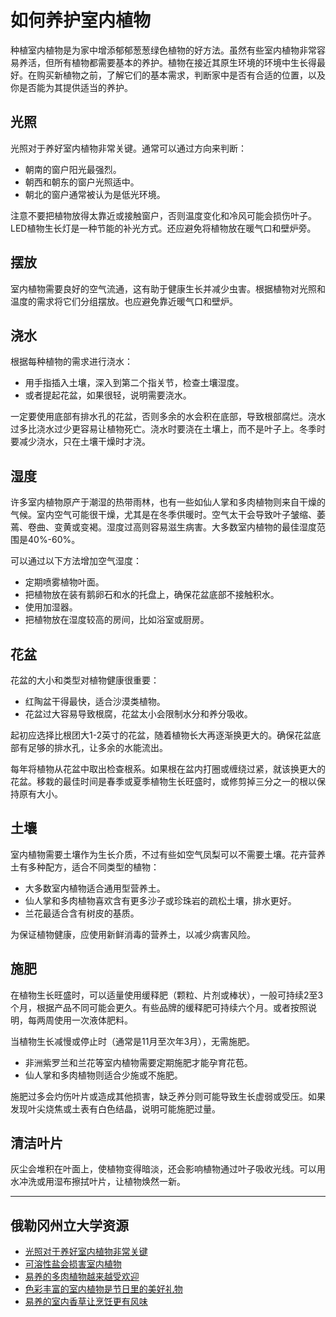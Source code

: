 # 如何养护室内植物

种植室内植物是为家中增添郁郁葱葱绿色植物的好方法。虽然有些室内植物非常容易养活，但所有植物都需要基本的养护。植物在接近其原生环境的环境中生长得最好。在购买新植物之前，了解它们的基本需求，判断家中是否有合适的位置，以及你是否能为其提供适当的养护。

## 光照

光照对于养好室内植物非常关键。通常可以通过方向来判断：

- 朝南的窗户阳光最强烈。
- 朝西和朝东的窗户光照适中。
- 朝北的窗户通常被认为是低光环境。

注意不要把植物放得太靠近或接触窗户，否则温度变化和冷风可能会损伤叶子。LED植物生长灯是一种节能的补光方式。还应避免将植物放在暖气口和壁炉旁。

## 摆放

室内植物需要良好的空气流通，这有助于健康生长并减少虫害。根据植物对光照和温度的需求将它们分组摆放。也应避免靠近暖气口和壁炉。

## 浇水

根据每种植物的需求进行浇水：

- 用手指插入土壤，深入到第二个指关节，检查土壤湿度。
- 或者提起花盆，如果很轻，说明需要浇水。

一定要使用底部有排水孔的花盆，否则多余的水会积在底部，导致根部腐烂。浇水过多比浇水过少更容易让植物死亡。浇水时要浇在土壤上，而不是叶子上。冬季时要减少浇水，只在土壤干燥时才浇。

## 湿度

许多室内植物原产于潮湿的热带雨林，也有一些如仙人掌和多肉植物则来自干燥的气候。室内空气可能很干燥，尤其是在冬季供暖时。空气太干会导致叶子皱缩、萎蔫、卷曲、变黄或变褐。湿度过高则容易滋生病害。大多数室内植物的最佳湿度范围是40%-60%。

可以通过以下方法增加空气湿度：

- 定期喷雾植物叶面。
- 把植物放在装有鹅卵石和水的托盘上，确保花盆底部不接触积水。
- 使用加湿器。
- 把植物放在湿度较高的房间，比如浴室或厨房。

## 花盆

花盆的大小和类型对植物健康很重要：

- 红陶盆干得最快，适合沙漠类植物。
- 花盆过大容易导致根腐，花盆太小会限制水分和养分吸收。

起初应选择比根团大1-2英寸的花盆，随着植物长大再逐渐换更大的。确保花盆底部有足够的排水孔，让多余的水能流出。

每年将植物从花盆中取出检查根系。如果根在盆内打圈或缠绕过紧，就该换更大的花盆。移栽的最佳时间是春季或夏季植物生长旺盛时，或修剪掉三分之一的根以保持原有大小。

## 土壤

室内植物需要土壤作为生长介质，不过有些如空气凤梨可以不需要土壤。花卉营养土有多种配方，适合不同类型的植物：

- 大多数室内植物适合通用型营养土。
- 仙人掌和多肉植物喜欢含有更多沙子或珍珠岩的疏松土壤，排水更好。
- 兰花最适合含有树皮的基质。

为保证植物健康，应使用新鲜消毒的营养土，以减少病害风险。

## 施肥

在植物生长旺盛时，可以适量使用缓释肥（颗粒、片剂或棒状），一般可持续2至3个月，根据产品不同可能会更久。有些品牌的缓释肥可持续六个月。或者按照说明，每两周使用一次液体肥料。

当植物生长减慢或停止时（通常是11月至次年3月），无需施肥。

- 非洲紫罗兰和兰花等室内植物需要定期施肥才能孕育花苞。
- 仙人掌和多肉植物则适合少施或不施肥。

施肥过多会灼伤叶片或造成其他损害，缺乏养分则可能导致生长虚弱或受压。如果发现叶尖烧焦或土表有白色结晶，说明可能施肥过量。

## 清洁叶片

灰尘会堆积在叶面上，使植物变得暗淡，还会影响植物通过叶子吸收光线。可以用水冲洗或用湿布擦拭叶片，让植物焕然一新。

---

## 俄勒冈州立大学资源

- [光照对于养好室内植物非常关键](https://extension.oregonstate.edu/news/light-exposure-key-growing-successful-houseplants)
- [可溶性盐会损害室内植物](https://extension.oregonstate.edu/news/soluble-salts-damaging-houseplants)
- [易养的多肉植物越来越受欢迎](https://extension.oregonstate.edu/news/carefree-succulents-continue-grow-popularity)
- [色彩丰富的室内植物是节日里的美好礼物](https://extension.oregonstate.edu/news/colorful-indoor-plants-make-delightful-gifts-holidays)
- [易养的室内香草让烹饪更有风味](https://extension.oregonstate.edu/news/pot-table-easy-indoor-herbs-spice-cooking)
